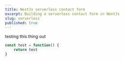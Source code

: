 ```yaml
---
title: NextJs serverless contact form 
excerpt: Building a serverless contact form in NextJs
slug: serverless
published: true
---
```


testing this thing out

```js
const test = function() {
    return test
}

```

